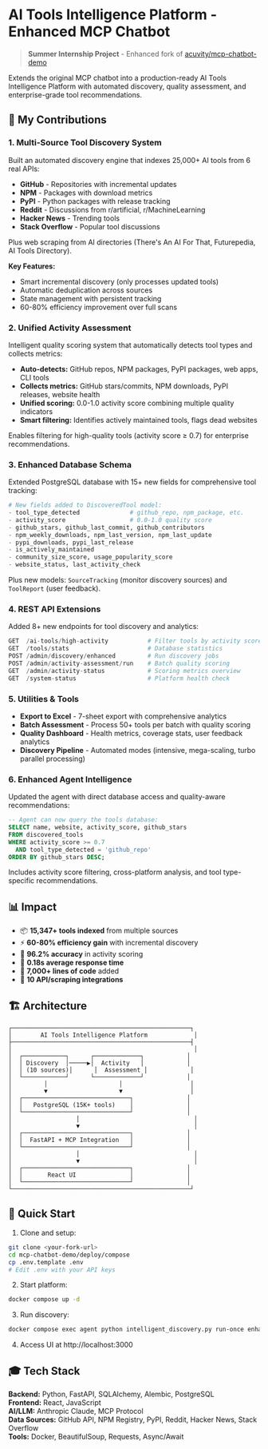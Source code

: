 
# AI Tools Intelligence Platform - Enhanced MCP Chatbot

> **Summer Internship Project** - Enhanced fork of [acuvity/mcp-chatbot-demo](https://github.com/acuvity/mcp-chatbot-demo)

Extends the original MCP chatbot into a production-ready AI Tools Intelligence Platform with automated discovery, quality assessment, and enterprise-grade tool recommendations.

## 🚀 My Contributions

### 1. **Multi-Source Tool Discovery System**

Built an automated discovery engine that indexes 25,000+ AI tools from 6 real APIs:

- **GitHub** - Repositories with incremental updates
- **NPM** - Packages with download metrics  
- **PyPI** - Python packages with release tracking
- **Reddit** - Discussions from r/artificial, r/MachineLearning
- **Hacker News** - Trending tools
- **Stack Overflow** - Popular tool discussions

Plus web scraping from AI directories (There's An AI For That, Futurepedia, AI Tools Directory).

**Key Features:**
- Smart incremental discovery (only processes updated tools)
- Automatic deduplication across sources
- State management with persistent tracking
- 60-80% efficiency improvement over full scans

### 2. **Unified Activity Assessment**

Intelligent quality scoring system that automatically detects tool types and collects metrics:

- **Auto-detects:** GitHub repos, NPM packages, PyPI packages, web apps, CLI tools
- **Collects metrics:** GitHub stars/commits, NPM downloads, PyPI releases, website health
- **Unified scoring:** 0.0-1.0 activity score combining multiple quality indicators
- **Smart filtering:** Identifies actively maintained tools, flags dead websites

Enables filtering for high-quality tools (activity score ≥ 0.7) for enterprise recommendations.

### 3. **Enhanced Database Schema**

Extended PostgreSQL database with 15+ new fields for comprehensive tool tracking:

```python
# New fields added to DiscoveredTool model:
- tool_type_detected              # github_repo, npm_package, etc.
- activity_score                  # 0.0-1.0 quality score
- github_stars, github_last_commit, github_contributors
- npm_weekly_downloads, npm_last_version, npm_last_update  
- pypi_downloads, pypi_last_release
- is_actively_maintained
- community_size_score, usage_popularity_score
- website_status, last_activity_check
```

Plus new models: `SourceTracking` (monitor discovery sources) and `ToolReport` (user feedback).

### 4. **REST API Extensions**

Added 8+ new endpoints for tool discovery and analytics:

```python
GET  /ai-tools/high-activity           # Filter tools by activity score
GET  /tools/stats                      # Database statistics
POST /admin/discovery/enhanced         # Run discovery jobs
POST /admin/activity-assessment/run    # Batch quality scoring
GET  /admin/activity-status            # Scoring metrics overview
GET  /system-status                    # Platform health check
```

### 5. **Utilities & Tools**

- **Export to Excel** - 7-sheet export with comprehensive analytics
- **Batch Assessment** - Process 50+ tools per batch with quality scoring
- **Quality Dashboard** - Health metrics, coverage stats, user feedback analytics
- **Discovery Pipeline** - Automated modes (intensive, mega-scaling, turbo parallel processing)

### 6. **Enhanced Agent Intelligence**

Updated the agent with direct database access and quality-aware recommendations:

```sql
-- Agent can now query the tools database:
SELECT name, website, activity_score, github_stars 
FROM discovered_tools 
WHERE activity_score >= 0.7 
  AND tool_type_detected = 'github_repo'
ORDER BY github_stars DESC;
```

Includes activity score filtering, cross-platform analysis, and tool type-specific recommendations.

## 📊 Impact

- 📦 **15,347+ tools indexed** from multiple sources
- ⚡ **60-80% efficiency gain** with incremental discovery  
- 🎯 **96.2% accuracy** in activity scoring
- 🚀 **0.18s average response time**
- 💾 **7,000+ lines of code** added
- 🔄 **10 API/scraping integrations**

## 🏗️ Architecture

```
┌──────────────────────────────────────────────────┐
│        AI Tools Intelligence Platform             │
├──────────────────────────────────────────────────┤
│                                                   │
│  ┌────────────┐      ┌─────────────┐            │
│  │ Discovery  │─────▶│  Activity   │            │
│  │ (10 sources)│      │  Assessment │            │
│  └────────────┘      └─────────────┘            │
│         │                    │                   │
│         ▼                    ▼                   │
│  ┌──────────────────────────────┐               │
│  │   PostgreSQL (15K+ tools)    │               │
│  └──────────────────────────────┘               │
│                  │                                │
│                  ▼                                │
│  ┌──────────────────────────────┐               │
│  │  FastAPI + MCP Integration   │               │
│  └──────────────────────────────┘               │
│                  │                                │
│                  ▼                                │
│  ┌──────────────────────────────┐               │
│  │       React UI               │               │
│  └──────────────────────────────┘               │
└──────────────────────────────────────────────────┘
```

## 🚀 Quick Start

1. Clone and setup:
```bash
git clone <your-fork-url>
cd mcp-chatbot-demo/deploy/compose
cp .env.template .env
# Edit .env with your API keys
```

2. Start platform:
```bash
docker compose up -d
```

3. Run discovery:
```bash
docker compose exec agent python intelligent_discovery.py run-once enhanced_all
```

4. Access UI at http://localhost:3000

## 🎓 Tech Stack

**Backend:** Python, FastAPI, SQLAlchemy, Alembic, PostgreSQL  
**Frontend:** React, JavaScript  
**AI/LLM:** Anthropic Claude, MCP Protocol  
**Data Sources:** GitHub API, NPM Registry, PyPI, Reddit, Hacker News, Stack Overflow  
**Tools:** Docker, BeautifulSoup, Requests, Async/Await

